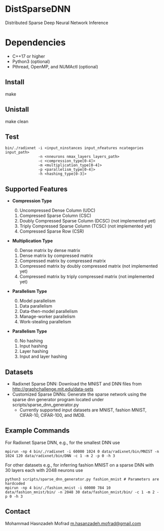 # DistSparseDNN

Distributed Sparse Deep Neural Network Inference


# Dependencies

- C++17 or higher
- Python3 (optional)
- Pthread, OpenMP, and NUMActl (optional)

## Install

make

## Unistall

make clean

## Test

    bin/./radixnet -i <input_ninstances input_nfeatures ncategories input_path> 
                   -n <nneurons nmax_layers layers_path> 
                   -c <compression_type[0-4]>
                   -m <multiplication_type[0-4]> 
                   -p <parallelism_type[0-4]>
                   -h <hashing_type[0-3]>

## Supported Features
- **Compression Type**
	<ol start="0">
	  <li>Uncompressed Dense Column (UDC)</li>
	  <li>Compressed Sparse Column (CSC)</li>
	  <li>Doubly Compressed Sparse Column (DCSC) (not implemented yet)</li>
	  <li>Triply Compressed Sparse Column (TCSC) (not implemented yet) </li>
	  <li>Compressed Sparse Row (CSR)</li>
	</ol>

- **Multiplication Type**
	<ol start="0">
	  <li>Dense matrix by dense matrix</li>
	  <li>Dense matrix by compressed matrix</li>
	  <li>Compressed matrix by compressed matrix</li>
	  <li>Compressed matrix by doubly compressed matrix (not implemented yet)</li>
	  <li>Compressed matrix by triply compressed matrix (not implemented yet)</li>
	</ol>
	
- **Parallelism Type**
	<ol start="0">
	  <li>Model parallelism</li>
	  <li>Data parallelism </li>
	  <li>Data-then-model parallelism</li>
	  <li>Manage-worker parallelism</li>
	  <li>Work-stealing parallelism</li>
	</ol>

- **Parallelism Type**
	<ol start="0">
	  <li>No hashing</li>
	  <li>Input hashing</li>
	  <li>Layer hashing</li>
	  <li>Input and layer hashing	</li>
	</ol>

## Datasets

- Radixnet Sparse DNN: Download the MNIST and DNN files from http://graphchallenge.mit.edu/data-sets 
- Customized Sparse DNNs: Generate the sparse network using the sparse dnn generator program located under scripts/sparse_dnn_generator.py
	- Currently supported input datasets are MNIST, fashion MNIST, CIFAR-10, CIFAR-100, and IMDB. 


## Example Commands

For Radixnet Sparse DNN, e.g., for the smallest DNN use

    mpirun -np 4 bin/./radixnet -i 60000 1024 0 data/radixnet/bin/MNIST -n 1024 120 data/radixnet/bin/DNN -c 1 -m 2 -p 0 -h 3

For other datasets e.g., for inferring fashion MNIST on a sparse DNN with 30 layers each with 2048 neurons use

    python3 scripts/sparse_dnn_generator.py fashion_mnist # Parameters are hardcoded
    mpirun -np 4 bin/./fashion_mnist -i 60000 784 10 data/fashion_mnist/bin/ -n 2048 30 data/fashion_mnist/bin/ -c 1 -m 2 -p 0 -h 3

## Contact

Mohammad Hasnzadeh Mofrad
m.hasanzadeh.mofrad@gmail.com
